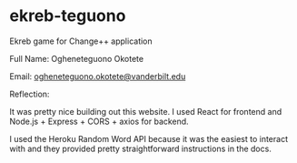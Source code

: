 # ekreb-teguono
Ekreb game for Change++ application

Full Name: Ogheneteguono Okotete

Email: ogheneteguono.okotete@vanderbilt.edu

Reflection: 

It was pretty nice building out this website. I used React for frontend and Node.js + Express + CORS + axios for backend.

I used the Heroku Random Word API because it was the easiest to interact with and they provided pretty straightforward instructions in the docs.
